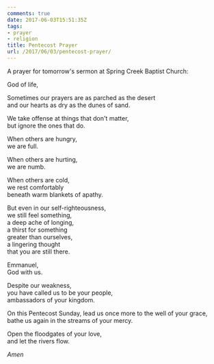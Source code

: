 ```yaml
---
comments: true
date: 2017-06-03T15:51:35Z
tags:
- prayer
- religion
title: Pentecost Prayer
url: /2017/06/03/pentecost-prayer/
---
```


A prayer for tomorrow's sermon at Spring Creek Baptist Church:

God of life,

Sometimes our prayers are as parched as the desert  
and our hearts as dry as the dunes of sand.

We take offense at things that don't matter,  
but ignore the ones that do.

When others are hungry,  
we are full.

When others are hurting,  
we are numb.

When others are cold,  
we rest comfortably  
beneath warm blankets of apathy.

But even in our self-righteousness,  
we still feel something,  
a deep ache of longing,  
a thirst for something   
greater than ourselves,  
a lingering thought  
that you are still there. 

Emmanuel,  
God with us. 

Despite our weakness,  
you have called us to be your people,  
ambassadors of your kingdom.

On this Pentecost Sunday,
lead us once more to the well of your grace,  
bathe us again in the streams of your mercy.

Open the floodgates of your love,  
and let the rivers flow.

*Amen*
